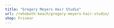 ```yaml
---
title: "Gregory Meyers Hair Studio"
url: /rehoboth-beach/gregory-meyers-hair-studio/
shop: Friseur
---
```

